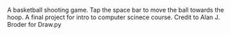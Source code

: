  A basketball shooting game. Tap the space bar to move the ball towards the hoop. A final project for intro to computer scinece course.
 Credit to Alan J. Broder for Draw.py
